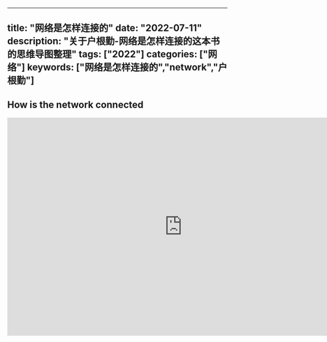 
---
title: "网络是怎样连接的"
date: "2022-07-11"
description: "关于户根勤-网络是怎样连接的这本书的思维导图整理"
tags: ["2022"]
categories: ["网络"]
keywords: ["网络是怎样连接的","network","户根勤"]
---
## How is the network connected
<iframe src="https://docs.google.com/gview?embedded=true&url=https://quicksandznzn.github.io/image/how_is_the_network_connected.pdf" style="width:800px; height:500px;" frameborder="0"></iframe>















